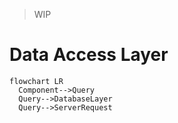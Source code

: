 > WIP

# Data Access Layer

```mermaid
flowchart LR
  Component-->Query
  Query-->DatabaseLayer
  Query-->ServerRequest
```
